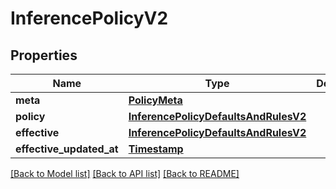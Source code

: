 # InferencePolicyV2

## Properties
Name | Type | Description | Notes
------------ | ------------- | ------------- | -------------
**meta** | [**PolicyMeta**](PolicyMeta.md) |  | [optional] 
**policy** | [**InferencePolicyDefaultsAndRulesV2**](InferencePolicyDefaultsAndRulesV2.md) |  | [optional] 
**effective** | [**InferencePolicyDefaultsAndRulesV2**](InferencePolicyDefaultsAndRulesV2.md) |  | [optional] 
**effective_updated_at** | [**Timestamp**](Timestamp.md) |  | [optional] 

[[Back to Model list]](../README.md#documentation-for-models) [[Back to API list]](../README.md#documentation-for-api-endpoints) [[Back to README]](../README.md)

